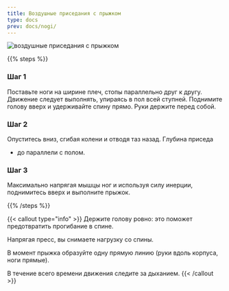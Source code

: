 ```yaml
---
title: Воздушные приседания с прыжком
type: docs
prev: docs/nogi/
---
```

![воздушные приседания с прыжком](https://github.com/user-attachments/assets/3f88bc98-d51f-4f6f-8033-76f16d3591d7)

{{% steps %}}

### Шаг 1
Поставьте ноги на ширине плеч, стопы параллельно друг к другу.
Движение следует выполнять, упираясь в пол всей ступней.
Поднимите голову вверх и удерживайте спину прямо. Руки держите перед собой.

### Шаг 2
Опуститесь вниз, сгибая колени и отводя таз назад. Глубина приседа
- до параллели с полом.

### Шаг 3
Максимально напрягая мышцы ног и используя силу инерции, поднимитесь вверх и выполните прыжок.

{{% /steps %}}

{{< callout type="info" >}}
Держите голову ровно: это поможет предотвратить прогибание в спине.

﻿﻿Напрягая пресс, вы снимаете нагрузку со спины.
  
﻿﻿В момент прыжка образуйте одну прямую линию (руки вдоль корпуса, ноги прямые).
  
﻿﻿В течение всего времени движения следите за дыханием.
{{< /callout >}}
